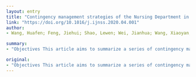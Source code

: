 ```yaml
---
layout: entry
title: "Contingency management strategies of the Nursing Department in centralized rescue of patients with coronavirus disease 2019"
link: "https://doi.org/10.1016/j.ijnss.2020.04.001"
author:
- Wang, Huafen; Feng, Jiehui; Shao, Lewen; Wei, Jianhua; Wang, Xiaoyan; Xu, Xiaowei; Shao, Rongya; Zhang, Meiyun; He, Jiangjuan; Zhao, Xuehong; Liang, Tingbo

summary:
- "Objectives This article aims to summarize a series of contingency management strategies of the Nursing Department in the centralized treatment of patients with coronavirus disease 2019(COVID-19) Methods The strategies included early warning for prevention and control, taking functions of vertically commanding and horizontally coordinating, and reasonably allocating nursing workforce. Results It was achieved that no deaths from critical patients and no medical staff, no other patients were infected. Methods aimed to summarize the strategies of a nursing department. Objectives The Nursing Department was aimed at the nursing department's management strategies. The strategy. Strategies."

original:
- "Objectives This article aims to summarize a series of contingency management strategies of the Nursing Department in the centralized treatment of patients with coronavirus disease 2019(COVID-19). Methods The strategies of the Nursing Department included early warning for prevention and control, taking functions of vertically commanding and horizontally coordinating, and reasonably allocating nursing workforce, to facilitate centralized treatment work in the in-hospital fever clinic, isolation wards and ICU, and referral and admission of critical patients. Five special groups were established in charge of training and examination, management and supervision, psychological support, logistical support, and reporting and publicity, respectively. Results It was achieved that no deaths from critical patients and no medical staff, no other patients were infected. Conclusion Through the implementation of these strategies, safe and efficient centralized treatment was ensured timely, orderly and sustainably."
---
```


